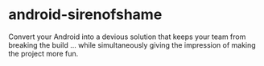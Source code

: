 android-sirenofshame
====================

Convert your Android into a devious solution that keeps your team from breaking the build ... while simultaneously giving the impression of making the project more fun.